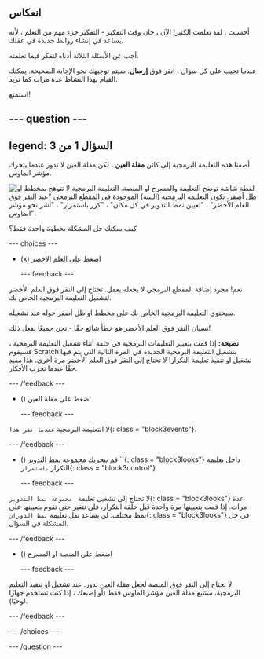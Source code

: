 ## انعكاس

أحسنت ، لقد تعلمت الكثير! الآن ، حان وقت التفكير - التفكير جزء مهم من التعلم ، لأنه يساعد في إنشاء روابط جديدة في عقلك.

أجب عن الأسئلة الثلاثة أدناه لتفكر فيما تعلمته.

عندما تجيب على كل سؤال ، انقر فوق **إرسال**. سيتم توجيهك نحو الإجابة الصحيحة. يمكنك القيام بهذا النشاط عدة مرات كما تريد.

استمتع!

--- question ---
---
legend: السؤال 1 من 3
---

أضفنا هذه التعليمة البرمجية إلى كائن **مقلة العين** ، لكن مقلة العين لا تدور عندما يتحرك مؤشر الماوس.

![لقطة شاشة توضح التعليمة والمسرح او المنصة. التعليمة البرمجية لا تتوهج بمخطط او ظل أصفر. تكون التعليمة البرمجية (اللبنة) الموجودة في المقطع البرمجي "عند النقر فوق العلم الأخضر" ، "تعيين نمط التدوير في كل مكان" ، "كرر باستمرار" ، "أشر نحو مؤشر الماوس".](images/code-not-running.png)

كيف يمكنك حل المشكلة بخطوة واحدة فقط؟

--- choices ---

- (x) اضغط على العلم الاخضر

  --- feedback ---

نعم! مجرد إضافة المفطع البرمجي لا يجعله يعمل. تحتاج إلى النقر فوق العلم الأخضر لتشغيل التعليمة البرمجية الخاص بك.

سيحتوي التعليمة البرمجية الخاص بك على مخطط او ظل أصفر حوله عند تشغيله.

نسيان النقر فوق العلم الأخضر هو خطأ شائع حقًا - نحن جميعًا نفعل ذلك!

**نصيحة:** إذا قمت بتغيير التعليمات البرمجية في حلقة أثناء تشغيل التعليمة البرمحية ، فسيقوم Scratch بتشغيل التعليمة البرمحية الجديدة في المرة التالية التي يتم فيها تشغيل او تنفيذ تعليمة التكرار! لا تحتاج إلى النقر فوق العلم الأخضر مرة أخرى. هذا مفيد حقًا عندما تجرب الأفكار.

  --- /feedback ---

- () اضغط على مقلة العين

  --- feedback ---

لا التعليمة البرمجية `عندما نقر هذا`{: class = "block3events"}.

  --- /feedback ---

- () قم بتحريك مجموعة نمط التدوير ``{: class = "block3looks"} داخل تعليمة التكرار `باستمرار`{: class = "block3control"}

  --- feedback ---

لا تحتاج إلى تشغيل تعليمة ` مجموعة نمط التدوير`{: class = "block3looks"} عدة مرات. إذا قمت بتعيينها مرة واحدة قبل حلقة التكرار، فلن تتغير حتى تقوم بتعيينها على نمط مختلف. لن يساعد نقل تعليمة `نمط الدوران`{: class = "block3looks"} في حل المشكلة في السؤال.

  --- /feedback ---

- () اضغط على المنصة او المسرح

  --- feedback ---

لا تحتاج إلى النقر فوق المنصة لجعل مقلة العين تدور. عند تشغيل او تنفيذ التعليم البرمجية، ستتبع مقلة العين مؤشر الماوس فقط (أو إصبعك ، إذا كنت تستخدم جهازًا لوحيًا).

  --- /feedback ---

--- /choices ---

--- /question ---
